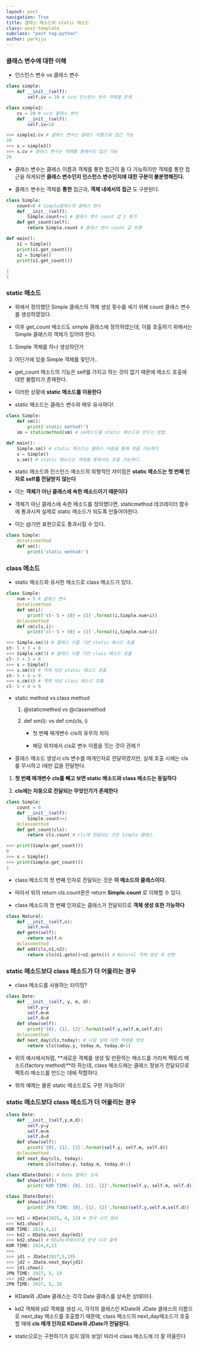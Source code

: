 ```yaml
---
layout: post
navigation: True
title: 클래스 메소드와 static 메소드
class: post-template
subclass: "post tag-python"
author: parkjju
---
```


### 클래스 변수에 대한 이해

- 인스턴스 변수 vs 클래스 변수

```python
class simple:
    def __init__(self):
        self.iv = 10 # iv는 인스턴스 변수 객체별 존재

class simple2:
    cv = 20 # cv는 클래스 변수
    def __init__(self):
        self.iv=10

>>> simple2.cv # 클래스 변수는 클래스 이름으로 접근 가능
20
>>> s = simple2()
>>> s.cv # 클래스 변수는 객체를 통해서도 접근 가능
20
```

- 클래스 변수는 클래스 이름과 객체를 통한 접근이 둘 다 가능하지만 객체를 통한 접근을 하게되면 **클래스 변수인지 인스턴스 변수인지에 대한 구분이 불분명해진다.**

- 클래스 변수는 객체를 **통한** 접근과, **객체 내에서의 접근** 도 구분된다.

```python
class Simple:
    count=0 # Simple클래스의 클래스 변수
    def __init__(self):
        Simple.count+=1 # 클래스 변수 count 값 1 증가
    def get_count(self):
        return Simple.count # 클래스 변수 count 값 반환

def main():
    s1 = Simple()
    print(s1.get_count())
    s2 = Simple()
    print(s1.get_count())
```

```python
1
2
```

### static 메소드

- 위에서 정의했던 Simple 클래스의 객체 생성 횟수를 세기 위해 count 클래스 변수를 생성하였었다.

- 이후 get_count 메소드도 simple 클래스에 정의하였는데, 이를 호출하기 위해서는 Simple 클래스의 객체가 있어야 한다.

1. Simple 객체를 하나 생성하던가

2. 어딘가에 있을 Simple 객체를 찾던가..

- get_count 메소드의 기능은 self를 가지고 하는 것이 없기 때문에 메소드 호출에 대한 불합리가 존재한다.

- 이러한 상황에 **static 메소드를 이용한다**

- static 메소드는 클래스 변수와 매우 유사하다!

```python
class Simple:
    def sm():
        print('static method!')
    sm = staticmethod(sm) # sm메소드를 static 메소드로 만드는 방법

def main():
    Simple.sm() # static 메소드는 클래스 이름을 통해 호출 가능하다
    s = Simple()
    s.sm() # static 메소드는 객체를 통해서도 호출 가능하다.
```

- static 메소드와 인스턴스 메소드의 외형적인 차이점은 **static 메소드는 첫 번째 인자로 self를 전달받지 않는다**

- 이는 **객체가 아닌 클래스에 속한 메소드이기 때문이다**

- 객체가 아닌 클래스에 속한 메소드를 정의했다면, staticmethod 데코레이터 함수에 통과시켜 실제로 static 메소드가 되도록 만들어야한다.

- 이는 @기반 표현으로도 통과시킬 수 있다.

```python
class Simple:
    @staticmethod
    def sm():
        print('static method!')
```

### class 메소드

- static 메소드와 유사한 메소드로 class 메소드가 있다.

```python
class Simple:
    num = 5 # 클래스 변수
    @staticmethod
    def sm(i):
        print('st~ 5 + {0} = {1}'.format(i,Simple.num+i))
    @classmethod
    def cm(cls,i):
        print('cl~ 5 + {0} = {1}'.format(i,Simple.num+i))

>>> Simple.sm(3) # 클래스 이름 기반 static 메소드 호출
st~ 5 + 3 = 8
>>> Simple.cm(3) # 클래스 이름 기반 class 메소드 호출
cl~ 5 + 3 = 8
>>> s = Simple()
>>> s.sm(4) # 객체 대상 static 메소드 호출
st~ 5 + 4 = 9
>>> s.cm(4) # 객체 대상 class 메소드 호출
cl~ 5 + 4 = 9
```

- static method vs class method

  1. @staticmethod vs @classmethod

  2. def sm(i): vs def cm(cls, i)

     - 첫 번째 매개변수 cls의 유무의 차이

     - 해당 위치에서 cls로 변수 이름을 짓는 것이 관례 !!

- 클래스 메소드 생성시 cls 변수를 매개인자로 전달하였지만, 실제 호출 시에는 cls를 무시하고 i에만 값을 전달한다.

1. **첫 번째 매개변수 cls를 빼고 보면 static 메소드와 class 메소드는 동일하다**

2. **cls에는 자동으로 전달되는 무엇인가가 존재한다**

```python
class Simple:
    count = 0
    def __init__(self):
        Simple.count+=1
    @classmethod
    def get_count(cls):
        return cls.count # cls에 전달되는 것은 Simple 클래스
```

```python
>>> print(Simple.get_count())
0
>>> s = Simple()
>>> print(Simple.get_count())
1
```

- class 메소드의 첫 번째 인자로 전달되는 것은 **이 메소드의 클래스이다.**

- 따라서 위의 return cls.count문은 return **Simple.count** 로 이해할 수 있다.

- class 메소드의 첫 번째 인자로는 클래스가 전달되므로 **객체 생성 또한 가능하다**

```python
class Natural:
    def __init__(self,n):
        self.n=n
    def getn(self):
        return self.n
    @classmethod
    def add(cls,n1,n2):
        return cls(n1.getn()+n2.getn()) # Natural 객체 생성 후 반환
```

### static 메소드보다 class 메소드가 더 어울리는 경우

- class 메소드를 사용하는 타이밍?

```python
class Date:
    def __init__(self, y, m, d):
        self.y=y
        self.m=m
        self.d=d
    def show(self):
        print('{0}, {1}, {2}'.format(self.y,self.m,self.d))
    @classmethod
    def next_day(cls,today): # 다음 날에 대한 객체를 생성
        return cls(today.y, today.m, today.d+1)
```

- 위의 예시에서처럼, **새로운 객체를 생성 및 반환하는 메소드를 가리켜 팩토리 메소드(factory method)**라 하는데, class 메소드에는 클래스 정보가 전달되므로 팩토리 메소드를 만드는 데에 적합하다.

- 위의 예제는 물론 static 메소드로도 구현 가능하다!

### static 메소드보다 class 메소드가 더 어울리는 경우

```python
class Date:
    def __init__(self,y,m,d):
        self.y=y
        self.m=m
        self.d=d
    def show(self):
        print('{0}, {1}, {2}'.format(self.y, self.m, self.d))
    @classmethod
    def next_day(cls, today):
        return cls(today.y, today.m, today.d+1)

class KDate(Date): # Date 클래스 상속
    def show(self):
        print('KOR TIME: {0}, {1}, {2}'.format(self.y, self.m, self.d))

class JDate(Date):
    def show(self):
        print('JPN TIME: {0}, {1}, {2}'.format(self.y,self.m,self.d))

```

```python
>>> kd1 = KDate(2025, 4, 12) # 한국 시각 정보
>>> kd1.show()
KOR TIME: 2024,4,12
>>> kd2 = KDate.next_day(kd1)
>>> kd2.show() # KDate객체이므로 한국 시각 출력
KOR TIME: 2024,4,13
>>>
>>> jd1 = JDate(2027,5,19)
>>> jd2 = JDate.next_day(jd1)
>>> jd1.show()
JPN TIME: 2027, 5, 19
>>> jd2.show()
JPN TIME: 2027, 5, 20
```

- KDate와 JDate 클래스는 각각 Date 클래스를 상속한 상태이다.

- kd2 객체와 jd2 객체를 생성 시, 각각의 클래스인 KDate와 JDate 클래스의 이름으로 next_day 메소드를 호출했기 때문에, class 메소드의 next_day메소드가 호출할 때에 **cls 매개 인자로 KDate와 JDate가 전달된다.**

- static으로는 구현하기가 쉽지 않아 보임! 따라서 class 메소드에 더 잘 어울린다
